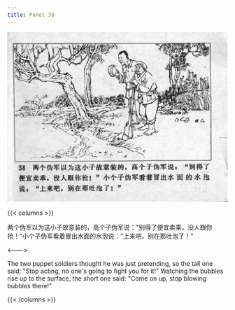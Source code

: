 ```yaml
---
title: Panel 38
---
```


![niqiu page](./../../../images/niqiu/seifert0397_nqkg_0042_038.jpg)

{{< columns >}}

两个伪军以为这小子故意装的，高个子伪军说："别得了便宜卖乘，没人跟你抢！"小个子伪军看着冒出水面的水泡说："上来吧，别在那吐泡了！"

<--->

The two puppet soldiers thought he was just pretending, so the tall one said: "Stop acting, no one\'s going to fight you for it!" Watching the bubbles rise up to the surface, the short one said: "Come on up, stop blowing bubbles there!"

{{< /columns >}}